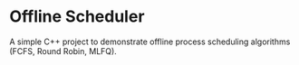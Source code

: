 # Offline Scheduler

A simple C++ project to demonstrate offline process scheduling algorithms (FCFS, Round Robin, MLFQ).
